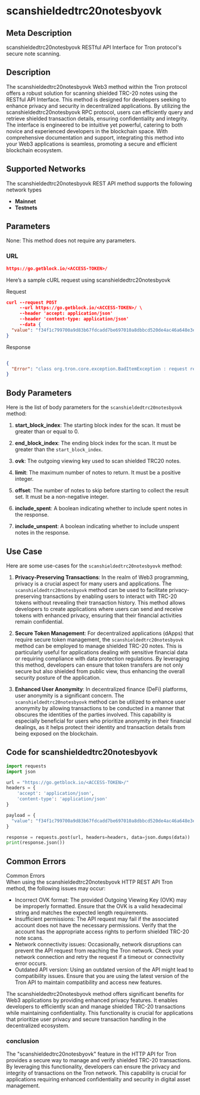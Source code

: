 # scanshieldedtrc20notesbyovk


## Meta Description
scanshieldedtrc20notesbyovk RESTful API Interface for Tron protocol's secure note scanning.

## Description
The scanshieldedtrc20notesbyovk Web3 method within the Tron protocol offers a robust solution for scanning shielded TRC-20 notes using the RESTful API Interface. This method is designed for developers seeking to enhance privacy and security in decentralized applications. By utilizing the scanshieldedtrc20notesbyovk RPC protocol, users can efficiently query and retrieve shielded transaction details, ensuring confidentiality and integrity. The interface is engineered to be intuitive yet powerful, catering to both novice and experienced developers in the blockchain space. With comprehensive documentation and support, integrating this method into your Web3 applications is seamless, promoting a secure and efficient blockchain ecosystem.

## Supported Networks
The scanshieldedtrc20notesbyovk REST API method supports the following network types
- **Mainnet**
- **Testnets**

## Parameters

None: This method does not require any parameters.

### URL
```json
https://go.getblock.io/<ACCESS-TOKEN>/
```
Here’s a sample cURL request using scanshieldedtrc20notesbyovk

Request
```json
curl --request POST 
     --url https://go.getblock.io/<ACCESS-TOKEN>/ \
     --header 'accept: application/json' 
     --header 'content-type: application/json' 
     --data {
  "value": "f34f1c799700a9d83b67fdcadd7be697010a8dbbcd520de4ac46a648e3e7ae3d"
}
```

Response
```json

{
  "Error": "class org.tron.core.exception.BadItemException : request requires start_block_index >= 0 && end_block_index > start_block_index && end_block_index - start_block_index <= 1000"
}
```
## Body Parameters

Here is the list of body parameters for the `scanshieldedtrc20notesbyovk` method:

1. **start_block_index**: The starting block index for the scan. It must be greater than or equal to 0.

2. **end_block_index**: The ending block index for the scan. It must be greater than the `start_block_index`.

3. **ovk**: The outgoing viewing key used to scan shielded TRC20 notes.

4. **limit**: The maximum number of notes to return. It must be a positive integer.

5. **offset**: The number of notes to skip before starting to collect the result set. It must be a non-negative integer.

6. **include_spent**: A boolean indicating whether to include spent notes in the response.

7. **include_unspent**: A boolean indicating whether to include unspent notes in the response.

## Use Case

Here are some use-cases for the `scanshieldedtrc20notesbyovk` method:

1. **Privacy-Preserving Transactions**: In the realm of Web3 programming, privacy is a crucial aspect for many users and applications. The `scanshieldedtrc20notesbyovk` method can be used to facilitate privacy-preserving transactions by enabling users to interact with TRC-20 tokens without revealing their transaction history. This method allows developers to create applications where users can send and receive tokens with enhanced privacy, ensuring that their financial activities remain confidential.

2. **Secure Token Management**: For decentralized applications (dApps) that require secure token management, the `scanshieldedtrc20notesbyovk` method can be employed to manage shielded TRC-20 notes. This is particularly useful for applications dealing with sensitive financial data or requiring compliance with data protection regulations. By leveraging this method, developers can ensure that token transfers are not only secure but also shielded from public view, thus enhancing the overall security posture of the application.

3. **Enhanced User Anonymity**: In decentralized finance (DeFi) platforms, user anonymity is a significant concern. The `scanshieldedtrc20notesbyovk` method can be utilized to enhance user anonymity by allowing transactions to be conducted in a manner that obscures the identities of the parties involved. This capability is especially beneficial for users who prioritize anonymity in their financial dealings, as it helps protect their identity and transaction details from being exposed on the blockchain.

## Code for scanshieldedtrc20notesbyovk


```python
import requests
import json

url = "https://go.getblock.io/<ACCESS-TOKEN>/"
headers = {
    'accept': 'application/json',
    'content-type': 'application/json'
}

payload = {
  "value": "f34f1c799700a9d83b67fdcadd7be697010a8dbbcd520de4ac46a648e3e7ae3d"
}

response = requests.post(url, headers=headers, data=json.dumps(data))
print(response.json())
```
## Common Errors

Common Errors  
When using the scanshieldedtrc20notesbyovk HTTP REST API Tron method, the following issues may occur:  
- Incorrect OVK format: The provided Outgoing Viewing Key (OVK) may be improperly formatted. Ensure that the OVK is a valid hexadecimal string and matches the expected length requirements.  
- Insufficient permissions: The API request may fail if the associated account does not have the necessary permissions. Verify that the account has the appropriate access rights to perform shielded TRC-20 note scans.  
- Network connectivity issues: Occasionally, network disruptions can prevent the API request from reaching the Tron network. Check your network connection and retry the request if a timeout or connectivity error occurs.  
- Outdated API version: Using an outdated version of the API might lead to compatibility issues. Ensure that you are using the latest version of the Tron API to maintain compatibility and access new features.  

The scanshieldedtrc20notesbyovk method offers significant benefits for Web3 applications by providing enhanced privacy features. It enables developers to efficiently scan and manage shielded TRC-20 transactions while maintaining confidentiality. This functionality is crucial for applications that prioritize user privacy and secure transaction handling in the decentralized ecosystem.

### conclusion

The "scanshieldedtrc20notesbyovk" feature in the HTTP API for Tron provides a secure way to manage and verify shielded TRC-20 transactions. By leveraging this functionality, developers can ensure the privacy and integrity of transactions on the Tron network. This capability is crucial for applications requiring enhanced confidentiality and security in digital asset management.
